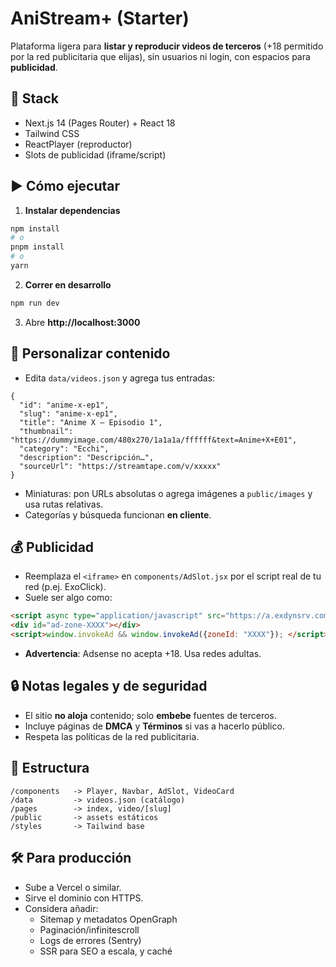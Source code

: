 # AniStream+ (Starter)

Plataforma ligera para **listar y reproducir videos de terceros** (+18 permitido por la red publicitaria que elijas), sin usuarios ni login, con espacios para **publicidad**.

## 🚀 Stack
- Next.js 14 (Pages Router) + React 18
- Tailwind CSS
- ReactPlayer (reproductor)
- Slots de publicidad (iframe/script)

## ▶️ Cómo ejecutar

1) **Instalar dependencias**
```bash
npm install
# o
pnpm install
# o
yarn
```

2) **Correr en desarrollo**
```bash
npm run dev
```

3) Abre **http://localhost:3000**

## 🧩 Personalizar contenido

- Edita `data/videos.json` y agrega tus entradas:
```jsonc
{
  "id": "anime-x-ep1",
  "slug": "anime-x-ep1",
  "title": "Anime X — Episodio 1",
  "thumbnail": "https://dummyimage.com/480x270/1a1a1a/ffffff&text=Anime+X+E01",
  "category": "Ecchi",
  "description": "Descripción…",
  "sourceUrl": "https://streamtape.com/v/xxxxx"
}
```
- Miniaturas: pon URLs absolutas o agrega imágenes a `public/images` y usa rutas relativas.  
- Categorías y búsqueda funcionan **en cliente**.

## 💰 Publicidad
- Reemplaza el `<iframe>` en `components/AdSlot.jsx` por el script real de tu red (p.ej. ExoClick).  
- Suele ser algo como:
```html
<script async type="application/javascript" src="https://a.exdynsrv.com/ad-provider.js"></script>
<div id="ad-zone-XXXX"></div>
<script>window.invokeAd && window.invokeAd({zoneId: "XXXX"}); </script>
```
- **Advertencia**: Adsense no acepta +18. Usa redes adultas.

## 🔒 Notas legales y de seguridad
- El sitio **no aloja** contenido; solo **embebe** fuentes de terceros.  
- Incluye páginas de **DMCA** y **Términos** si vas a hacerlo público.  
- Respeta las políticas de la red publicitaria.

## 🧱 Estructura
```
/components   -> Player, Navbar, AdSlot, VideoCard
/data         -> videos.json (catálogo)
/pages        -> index, video/[slug]
/public       -> assets estáticos
/styles       -> Tailwind base
```

## 🛠️ Para producción
- Sube a Vercel o similar.
- Sirve el dominio con HTTPS.
- Considera añadir:
  - Sitemap y metadatos OpenGraph
  - Paginación/infinitescroll
  - Logs de errores (Sentry)
  - SSR para SEO a escala, y caché
